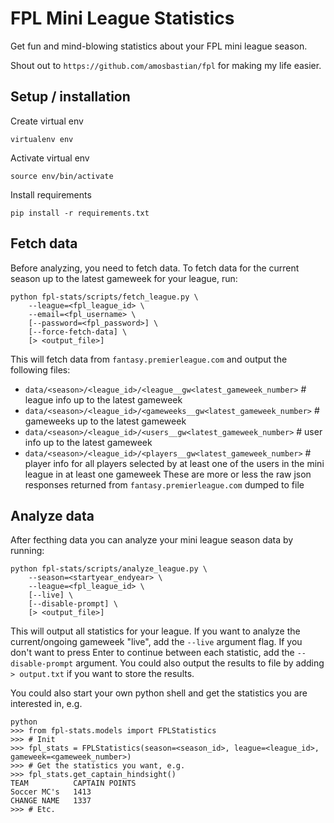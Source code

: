 # FPL Mini League Statistics
Get fun and mind-blowing statistics about your FPL mini league season.

Shout out to `https://github.com/amosbastian/fpl` for making my life easier.

## Setup / installation

Create virtual env
```
virtualenv env
```

Activate virtual env
```
source env/bin/activate
```

Install requirements
```
pip install -r requirements.txt
```

## Fetch data
Before analyzing, you need to fetch data. To fetch data for the current season up to the latest gameweek for your league, run:
```
python fpl-stats/scripts/fetch_league.py \
    --league=<fpl_league_id> \
    --email=<fpl_username> \
    [--password=<fpl_password>] \
    [--force-fetch-data] \
    [> <output_file>]
```

This will fetch data from `fantasy.premierleague.com` and output the following files:
* `data/<season>/<league_id>/<league__gw<latest_gameweek_number>`  # league info up to the latest gameweek
* `data/<season>/<league_id>/<gameweeks__gw<latest_gameweek_number>`  # gameweeks up to the latest gameweek
* `data/<season>/<league_id>/<users__gw<latest_gameweek_number>`  # user info up to the latest gameweek
* `data/<season>/<league_id>/<players__gw<latest_gameweek_number>`  # player info for all players selected by at least one of the users in the mini league in at least one gameweek
These are more or less the raw json responses returned from `fantasy.premierleague.com` dumped to file

## Analyze data
After fecthing data you can analyze your mini league season data by running:
```
python fpl-stats/scripts/analyze_league.py \
    --season=<startyear_endyear> \
    --league=<fpl_league_id> \
    [--live] \
    [--disable-prompt] \
    [> <output_file>]
```
This will output all statistics for your league.
If you want to analyze the current/ongoing gameweek "live", add the `--live` argument flag.
If you don't want to press Enter to continue between each statistic, add the `--disable-prompt` argument.
You could also output the results to file by adding `> output.txt` if you want to store the results.

You could also start your own python shell and get the statistics you are interested in, e.g.
```
python
>>> from fpl-stats.models import FPLStatistics
>>> # Init
>>> fpl_stats = FPLStatistics(season=<season_id>, league=<league_id>, gameweek=<gameweek_number>)
>>> # Get the statistics you want, e.g.
>>> fpl_stats.get_captain_hindsight()
TEAM          CAPTAIN POINTS
Soccer MC's   1413
CHANGE NAME   1337
>>> # Etc.
```